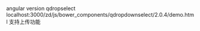 # 
angular version qdropselect
localhost:3000/zd/js/bower_components/qdropdownselect/2.0.4/demo.html
支持上传功能